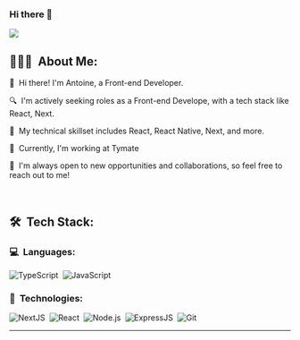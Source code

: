 ### Hi there 👋
![](https://komarev.com/ghpvc/?username=synnksou)

## 👨🏻‍💻 &nbsp;About Me:

<p>👋 &nbsp;Hi there! I'm Antoine, a Front-end Developer.</p>
<p>🔍 &nbsp;I'm actively seeking roles as a Front-end Develope, with a tech stack like React, Next.</p>
<p>🚀 &nbsp;My technical skillset includes React, React Native, Next, and more. </p>
<p>🌱 &nbsp;Currently, I'm working at Tymate</p>
<p>🤝 &nbsp;I'm always open to new opportunities and collaborations, so feel free to reach out to me!</p>

<br />

## 🛠 &nbsp;Tech Stack:

### 💻 &nbsp;Languages:

![TypeScript](https://img.shields.io/badge/-TypeScript-05122A?style=flat&logo=typescript)&nbsp;
![JavaScript](https://img.shields.io/badge/-JavaScript-05122A?style=flat&logo=python)&nbsp;

### 🚀 &nbsp;Technologies:

![NextJS](https://img.shields.io/badge/-NextJS-05122A?style=flat&logo=next.js)&nbsp;
![React](https://img.shields.io/badge/-React-05122A?style=flat&logo=react)&nbsp;
![Node.js](https://img.shields.io/badge/-Node.js-05122A?style=flat&logo=node.js)&nbsp;
![ExpressJS](https://img.shields.io/badge/-ExpressJS-05122A?style=flat&logo=express)&nbsp;
![Git](https://img.shields.io/badge/-Git-05122A?style=flat&logo=git)&nbsp;

<hr />

<!--
**synnksou/synnksou** is a ✨ _special_ ✨ repository because its `README.md` (this file) appears on your GitHub profile.

Here are some ideas to get you started:

- 🔭 I’m currently working on ...
- 🌱 I’m currently learning ...
- 👯 I’m looking to collaborate on ...
- 🤔 I’m looking for help with ...
- 💬 Ask me about ...
- 📫 How to reach me: ...
- 😄 Pronouns: ...
- ⚡ Fun fact: ...
-->
